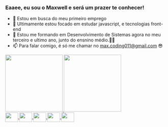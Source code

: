 ### Eaaee, eu sou o Maxwell e será um prazer te conhecer!

- 🔭 Estou em busca do meu primeiro emprego
- 🌱 Ultimamente estou focado em estudar javascript, e tecnologias front-end
- 💬 Estou me formando em Desenvolvimento de Sistemas agora no meu terceiro e ultimo ano, junto do ensnino médio.👨‍🎓
- 📫 Para falar comigo, é só me chamar no max.coding011@gmail.com 😎

 <div>
  <a href="https://github.com/Maxwell-Santos">
 <img height="180em" src="https://github-readme-stats.vercel.app/api?username=Maxwell-Santos&show_icons=true&theme=vue&include_all_commits=true&count_private=true"/>
 <img height="180em" src="https://github-readme-stats.vercel.app/api/top-langs/?username=Maxwell-Santos&layout=compact&langs_count=7&theme=vue"/>
</div>
 
 <div>
   <img align="center" src='https://cdn.jsdelivr.net/gh/devicons/devicon/icons/html5/html5-original.svg'           width="40px" height="30px"/>
   <img align="center" src='https://cdn.jsdelivr.net/gh/devicons/devicon/icons/css3/css3-original.svg'             width="40px" height="30px"/>
   <img align="center" src='https://cdn.jsdelivr.net/gh/devicons/devicon/icons/javascript/javascript-original.svg' width="40px" height="30px"/>
   <img align="center" src='https://cdn.jsdelivr.net/gh/devicons/devicon/icons/typescript/typescript-original.svg' width="40px" height="30px"/>
   <img align="center" src='https://cdn.jsdelivr.net/gh/devicons/devicon/icons/sass/sass-original.svg'             width="40px" height="30px"/>
  </div>
